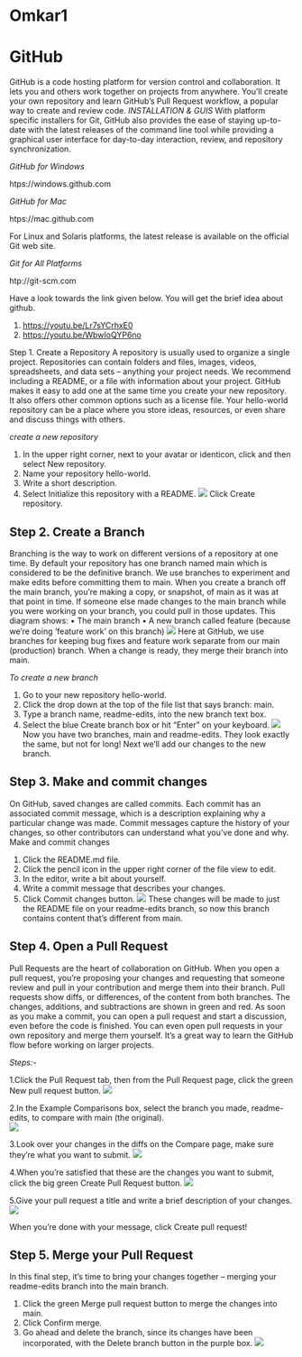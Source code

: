 # Omkar1

# GitHub

GitHub is a code hosting platform for version control and collaboration. It lets you and others work together on projects from anywhere.
You’ll create your own repository and learn GitHub’s Pull Request workflow, a popular way to create and review code.
*INSTALLATION & GUIS*
With platform specific installers for Git, GitHub also provides the ease of staying up-to-date with the latest releases of the command line tool while providing a graphical user interface for day-to-day interaction, review, and repository synchronization.

*GitHub for Windows*

htps://windows.github.com

*GitHub for Mac*

htps://mac.github.com

For Linux and Solaris platforms, the latest release is available on the official Git web site.

*Git for All Platforms*

htp://git-scm.com

Have a look towards the link given below. You will get the brief idea about github. 
1. https://youtu.be/Lr7sYCrhxE0
2. https://youtu.be/WbwIoQYP6no

Step 1. Create a Repository
A repository is usually used to organize a single project. Repositories can contain folders and files, images, videos, spreadsheets, and data sets – anything your project needs. We recommend including a README, or a file with information about your project. GitHub makes it easy to add one at the same time you create your new repository. It also offers other common options such as a license file.
Your hello-world repository can be a place where you store ideas, resources, or even share and discuss things with others.

*create a new repository*
1.	In the upper right corner, next to your avatar or identicon, click  and then select New repository.
2.	Name your repository hello-world.
3.	Write a short description.
4.	Select Initialize this repository with a README.
![](https://guides.github.com/activities/hello-world/create-new-repo.png) 
Click Create repository.

## Step 2. Create a Branch

Branching is the way to work on different versions of a repository at one time.
By default your repository has one branch named main which is considered to be the definitive branch. We use branches to experiment and make edits before committing them to main.
When you create a branch off the main branch, you’re making a copy, or snapshot, of main as it was at that point in time. If someone else made changes to the main branch while you were working on your branch, you could pull in those updates.
This diagram shows:
•	The main branch
•	A new branch called feature (because we’re doing ‘feature work’ on this branch)
![](https://guides.github.com/activities/hello-world/branching.png)
Here at GitHub, we use branches for keeping bug fixes and feature work separate from our main (production) branch. When a change is ready, they merge their branch into main.

*To create a new branch*
1.	Go to your new repository hello-world.
2.	Click the drop down at the top of the file list that says branch: main.
3.	Type a branch name, readme-edits, into the new branch text box.
4.	Select the blue Create branch box or hit “Enter” on your keyboard.
![](https://guides.github.com/activities/hello-world/readme-edits.gif) 
Now you have two branches, main and readme-edits. They look exactly the same, but not for long! Next we’ll add our changes to the new branch.

## Step 3. Make and commit changes

On GitHub, saved changes are called commits. Each commit has an associated commit message, which is a description explaining why a particular change was made. Commit messages capture the history of your changes, so other contributors can understand what you’ve done and why.
Make and commit changes
1.	Click the README.md file.
2.	Click the  pencil icon in the upper right corner of the file view to edit.
3.	In the editor, write a bit about yourself.
4.	Write a commit message that describes your changes.
5.	Click Commit changes button.
![](https://guides.github.com/activities/hello-world/commit.png)
These changes will be made to just the README file on your readme-edits branch, so now this branch contains content that’s different from main.

## Step 4. Open a Pull Request

Pull Requests are the heart of collaboration on GitHub. When you open a pull request, you’re proposing your changes and requesting that someone review and pull in your contribution and merge them into their branch. Pull requests show diffs, or differences, of the content from both branches. The changes, additions, and subtractions are shown in green and red.
As soon as you make a commit, you can open a pull request and start a discussion, even before the code is finished.
You can even open pull requests in your own repository and merge them yourself. It’s a great way to learn the GitHub flow before working on larger projects.

*Steps:-*

1.Click the  Pull Request tab, then from the Pull Request page, click the green New pull request button.
![](https://guides.github.com/activities/hello-world/pr-tab.gif)

2.In the Example Comparisons box, select the branch you made, readme-edits, to compare with main (the original).	
![](https://guides.github.com/activities/hello-world/pick-branch.png)

3.Look over your changes in the diffs on the Compare page, make sure they’re what you want to submit.
![](https://guides.github.com/activities/hello-world/diff.png)

4.When you’re satisfied that these are the changes you want to submit, click the big green Create Pull Request button.
![](https://guides.github.com/activities/hello-world/create-pr.png)

5.Give your pull request a title and write a brief description of your changes.
![](https://guides.github.com/activities/hello-world/pr-form.png)

When you’re done with your message, click Create pull request!

## Step 5. Merge your Pull Request

In this final step, it’s time to bring your changes together – merging your readme-edits branch into the main branch.
1.	Click the green Merge pull request button to merge the changes into main.
2.	Click Confirm merge.
3.	Go ahead and delete the branch, since its changes have been incorporated, with the Delete branch button in the purple box.
![](https://guides.github.com/activities/hello-world/merge-button.png)   

